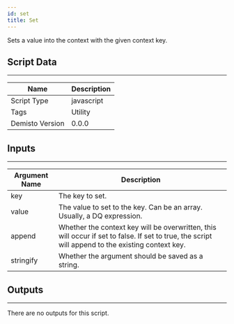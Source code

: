 ```yaml
---
id: set
title: Set
---
```


Sets a value into the context with the given context key.

## Script Data
---

| **Name** | **Description** |
| --- | --- |
| Script Type | javascript |
| Tags | Utility |
| Demisto Version | 0.0.0 |

## Inputs
---

| **Argument Name** | **Description** |
| --- | --- |
| key | The key to set. |
| value | The value to set to the key. Can be an array. Usually, a DQ expression. |
| append | Whether the context key will be overwritten, this will occur if set to false. If set to true, the script will append to the existing context key. |
| stringify | Whether the argument should be saved as a string. |

## Outputs
---
There are no outputs for this script.
